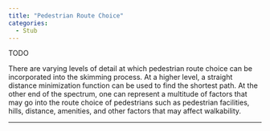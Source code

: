 ```yaml
---
title: "Pedestrian Route Choice"
categories:
  - Stub
---
```


TODO

There are varying levels of detail at which pedestrian route choice can be incorporated into the skimming process. At a higher level, a straight distance minimization function can be used to find the shortest path. At the other end of the spectrum, one can represent a multitude of factors that may go into the route choice of pedestrians such as pedestrian facilities, hills, distance, amenities, and other factors that may affect walkability.

------------------------------------------------------------------------

